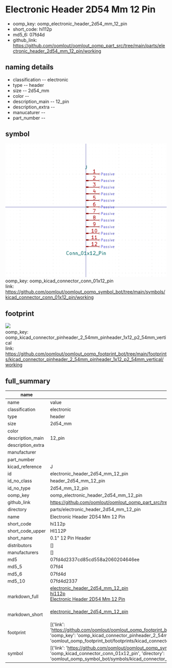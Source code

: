 # Electronic Header 2D54 Mm 12 Pin

  
* oomp_key: oomp_electronic_header_2d54_mm_12_pin 
* short_code: hi112p
* md5_6: 07fd4d  
* github_link: https://github.com/oomlout/oomlout_oomp_part_src/tree/main/parts/electronic_header_2d54_mm_12_pin/working  
## naming details
* classification -- electronic
* type -- header
* size -- 2d54_mm
* color -- 
* description_main -- 12_pin
* description_extra -- 
* manucaturer -- 
* part_number -- 



## symbol

![](symbol/0/working/working_600.png)  
oomp_key: oomp_kicad_connector_conn_01x12_pin  
link: https://github.com/oomlout/oomlout_oomp_symbol_bot/tree/main/symbols/kicad_connector_conn_01x12_pin/working  

## footprint

![](footprint/0/working/working_600.png)  
oomp_key: oomp_kicad_connector_pinheader_2_54mm_pinheader_1x12_p2_54mm_vertical  
link: https://github.com/oomlout/oomlout_oomp_footprint_bot/tree/main/footprints/kicad_connector_pinheader_2_54mm_pinheader_1x12_p2_54mm_vertical/working  

## full_summary
| name | value | 
| --- | --- | 
| name | value | 
| classification | electronic | 
| type | header | 
| size | 2d54_mm | 
| color |  | 
| description_main | 12_pin | 
| description_extra |  | 
| manufacturer |  | 
| part_number |  | 
| kicad_reference | J | 
| id | electronic_header_2d54_mm_12_pin | 
| id_no_class | header_2d54_mm_12_pin | 
| id_no_type | 2d54_mm_12_pin | 
| oomp_key | oomp_electronic_header_2d54_mm_12_pin | 
| github_link | https://github.com/oomlout/oomlout_oomp_part_src/tree/main/parts/electronic_header_2d54_mm_12_pin/working | 
| directory | parts/electronic_header_2d54_mm_12_pin | 
| name | Electronic Header 2D54 Mm 12 Pin | 
| short_code | hi112p | 
| short_code_upper | HI112P | 
| short_name | 0.1" 12 Pin Header | 
| distributors | [] | 
| manufacturers | [] | 
| md5 | 07fd4d2337cd85cd558a2060204646ee | 
| md5_5 | 07fd4 | 
| md5_6 | 07fd4d | 
| md5_10 | 07fd4d2337 | 
| markdown_full | [electronic_header_2d54_mm_12_pin](https://github.com/oomlout/oomlout_oomp_part_src/tree/main/parts/electronic_header_2d54_mm_12_pin/working)<br>[hi112p](https://github.com/oomlout/oomlout_oomp_part_src/tree/main/parts/electronic_header_2d54_mm_12_pin/working)<br>[Electronic Header 2D54 Mm 12 Pin](https://github.com/oomlout/oomlout_oomp_part_src/tree/main/parts/electronic_header_2d54_mm_12_pin/working)<br><br> | 
| markdown_short | [electronic_header_2d54_mm_12_pin](https://github.com/oomlout/oomlout_oomp_part_src/tree/main/parts/electronic_header_2d54_mm_12_pin/working)<br><br> | 
| footprint | [{'link': 'https://github.com/oomlout/oomlout_oomp_footprint_bot/tree/main/foootprntss/kicad_connector_pinheader_2_54mm_pinheader_1x12_p2_54mm_vertical', 'oomp_key': 'oomp_kicad_connector_pinheader_2_54mm_pinheader_1x12_p2_54mm_vertical', 'directory': 'oomlout_oomp_footprint_bot/footprints/kicad_connector_pinheader_2_54mm_pinheader_1x12_p2_54mm_vertical//working/working.kicad_mod'}] | 
| symbol | [{'link': 'https://github.com/oomlout/oomlout_oomp_symbol_bot/tree/main/symbols/kicad_connector_conn_01x12_pin', 'oomp_key': 'oomp_kicad_connector_conn_01x12_pin', 'directory': 'oomlout_oomp_symbol_bot/symbols/kicad_connector_conn_01x12_pin//working/working.kicad_sym'}] | 

